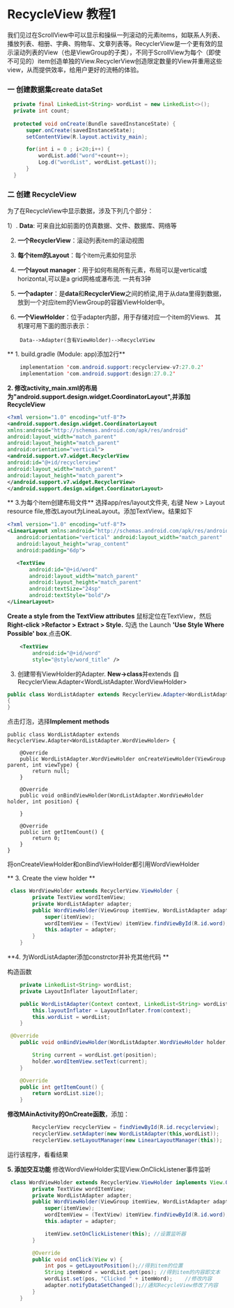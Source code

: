 # RecycleView 教程1

我们见过在ScrollView中可以显示和操纵一列滚动的元素items，如联系人列表、播放列表、相册、字典、购物车、文章列表等。RecyclerView是一个更有效的显示滚动列表的View（也是ViewGroup的子类），不同于ScrollView为每个（即使不可见的）item创造单独的View.RecyclerView创造限定数量的View并重用这些view，从而提供效率，给用户更好的流畅的体验。

### 一 创建数据集create dataSet
  ```java
    private final LinkedList<String> wordList = new LinkedList<>();
    private int count;
    
    protected void onCreate(Bundle savedInstanceState) {
        super.onCreate(savedInstanceState);
        setContentView(R.layout.activity_main);

        for(int i = 0 ; i<20;i++) {
            wordList.add("word"+count++);
            Log.d("wordList", wordList.getLast());
        }
    }
  ```
 ### 二 创建 RecycleView
 
 为了在RecycleView中显示数据，涉及下列几个部分：
 
1）. **Data**: 可来自比如前面的仿真数据、文件、数据库、网络等
    
2) **一个RecyclerView**：滚动列表item的滚动视图
    
3) **每个item的Layout**：每个item元素如何显示
    
4) **一个layout manager**：用于如何布局所有元素，布局可以是vertical或horizontal,可以是a grid网格或瀑布流. 一共有3钟
    
5) **一个adapter**：是**data**和**RecyclerView**之间的桥梁,用于从data里得到数据，放到一个对应item的ViewGroup的容器ViewHolder中。
    
6) **一个ViewHolder**：位于adapter内部，用于存储对应一个item的Views.
   
   其机理可用下面的图示表示：
```
    Data-->Adapter(含有ViewHolder)-->RecycleView
```

** 1. build.gradle (Module: app)添加2行**
``` java   
    implementation 'com.android.support:recyclerview-v7:27.0.2'
    implementation 'com.android.support:design:27.0.2'
```
    
**2. 修改activity_main.xml的布局为"android.support.design.widget.CoordinatorLayout",并添加 RecycleView**

```xml
<?xml version="1.0" encoding="utf-8"?>
<android.support.design.widget.CoordinatorLayout
xmlns:android="http://schemas.android.com/apk/res/android"
android:layout_width="match_parent"
android:layout_height="match_parent"
android:orientation="vertical">
<android.support.v7.widget.RecyclerView
android:id="@+id/recyclerview"
android:layout_width="match_parent"
android:layout_height="match_parent">
</android.support.v7.widget.RecyclerView>
</android.support.design.widget.CoordinatorLayout>
```
** 3.为每个item创建布局文件** 
 选择app/res/layout文件夹, 右键 New > Layout resource file,修改Layout为LineaLayout。添加TextView。结果如下
 ```xml
<?xml version="1.0" encoding="utf-8"?>
<LinearLayout xmlns:android="http://schemas.android.com/apk/res/android"
    android:orientation="vertical" android:layout_width="match_parent"
    android:layout_height="wrap_content"
    android:padding="6dp">

    <TextView
        android:id="@+id/word"
        android:layout_width="match_parent"
        android:layout_height="match_parent"
        android:textSize="24sp"
        android:textStyle="bold"/>
</LinearLayout>
 ```
 
 **Create a style from the TextView attributes**
 鼠标定位在TextView，然后**Right-click >Refactor > Extract > Style.**
 勾选 the Launch **'Use Style Where Possible' box**.点击**OK**.
 
```xml
    <TextView
        android:id="@+id/word"
        style="@style/word_title" />
```

3. 创建带有ViewHolder的Adapter. **New->class**并extends 自 RecyclerView.Adapter<WordListAdapter.WordViewHolder>
```java
public class WordListAdapter extends RecyclerView.Adapter<WordListAdapter.WordViewHolder>
{
}
```
点击灯泡，选择**Implement methods**
```
public class WordListAdapter extends RecyclerView.Adapter<WordListAdapter.WordViewHolder> {

    @Override
    public WordListAdapter.WordViewHolder onCreateViewHolder(ViewGroup parent, int viewType) {
        return null;
    }

    @Override
    public void onBindViewHolder(WordListAdapter.WordViewHolder holder, int position) {

    }

    @Override
    public int getItemCount() {
        return 0;
    }
}
```
将onCreateViewHolder和onBindViewHolder都引用WordViewHolder

** 3. Create the view holder **

```java
 class WordViewHolder extends RecyclerView.ViewHolder {
        private TextView wordItemView;
        private WordListAdapter adapter;
        public WordViewHolder(ViewGroup itemView, WordListAdapter adapter) {
            super(itemView);
            wordItemView = (TextView) itemView.findViewById(R.id.word);
            this.adapter = adapter;
        }
    }
```

**4. 为WordListAdapter添加constrctor并补充其他代码 **

构造函数
```java
    private LinkedList<String> wordList;
    private LayoutInflater layoutInflater;

    public WordListAdapter(Context context, LinkedList<String> wordList) {
        this.layoutInflater = LayoutInflater.from(context);
        this.wordList = wordList;
    }
```
```java
 @Override
    public void onBindViewHolder(WordListAdapter.WordViewHolder holder, int position) {

        String current = wordList.get(position);
        holder.wordItemView.setText(current);
    }

    @Override
    public int getItemCount() {
        return wordList.size();
    }
```

**修改MAinActivity的OnCreate函数**，添加：
```java
        RecyclerView recyclerView = findViewById(R.id.recyclerview);
        recyclerView.setAdapter(new WordListAdapter(this,wordList));
        recyclerView.setLayoutManager(new LinearLayoutManager(this));
```
运行该程序，看看结果

**5. 添加交互功能**
修改WordViewHolder实现View.OnClickListener事件监听
```java
 class WordViewHolder extends RecyclerView.ViewHolder implements View.OnClickListener{
        private TextView wordItemView;
        private WordListAdapter adapter;
        public WordViewHolder(ViewGroup itemView, WordListAdapter adapter) {
            super(itemView);
            wordItemView = (TextView) itemView.findViewById(R.id.word);
            this.adapter = adapter;

            itemView.setOnClickListener(this); //设置监听器
        }

        @Override
        public void onClick(View v) {
            int pos = getLayoutPosition();//得到item的位置
            String itemWord = wordList.get(pos); //得到item的内容即文本
            wordList.set(pos, "Clicked " + itemWord);    //修改内容
            adapter.notifyDataSetChanged();//通知RecycleView修改了内容
        }
    }
```
